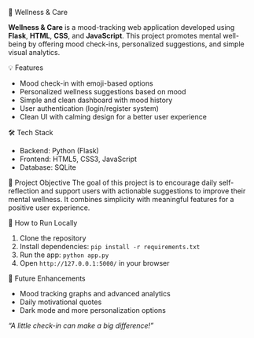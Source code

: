 🌿 Wellness & Care

**Wellness & Care** is a mood-tracking web application developed using **Flask**, **HTML**, **CSS**, and **JavaScript**. This project promotes mental well-being by offering mood check-ins, personalized suggestions, and simple visual analytics.

💡 Features
- Mood check-in with emoji-based options
- Personalized wellness suggestions based on mood
- Simple and clean dashboard with mood history
- User authentication (login/register system)
- Clean UI with calming design for a better user experience

🛠️ Tech Stack
- Backend: Python (Flask)
- Frontend: HTML5, CSS3, JavaScript
- Database: SQLite

🎯 Project Objective
The goal of this project is to encourage daily self-reflection and support users with actionable suggestions to improve their mental wellness. It combines simplicity with meaningful features for a positive user experience.

🚀 How to Run Locally
1. Clone the repository  
2. Install dependencies: `pip install -r requirements.txt`  
3. Run the app: `python app.py`  
4. Open `http://127.0.0.1:5000/` in your browser

📌 Future Enhancements
- Mood tracking graphs and advanced analytics
- Daily motivational quotes
- Dark mode and more personalization options

*“A little check-in can make a big difference!”*
